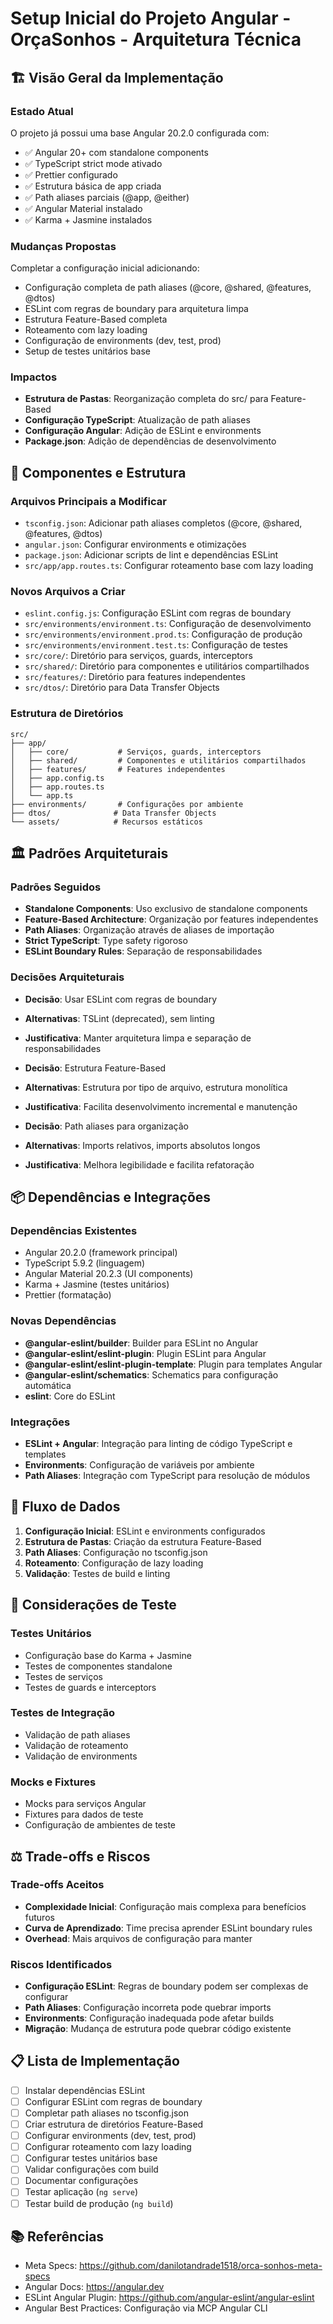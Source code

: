 # Setup Inicial do Projeto Angular - OrçaSonhos - Arquitetura Técnica

## 🏗️ Visão Geral da Implementação

### Estado Atual

O projeto já possui uma base Angular 20.2.0 configurada com:

- ✅ Angular 20+ com standalone components
- ✅ TypeScript strict mode ativado
- ✅ Prettier configurado
- ✅ Estrutura básica de app criada
- ✅ Path aliases parciais (@app, @either)
- ✅ Angular Material instalado
- ✅ Karma + Jasmine instalados

### Mudanças Propostas

Completar a configuração inicial adicionando:

- Configuração completa de path aliases (@core, @shared, @features, @dtos)
- ESLint com regras de boundary para arquitetura limpa
- Estrutura Feature-Based completa
- Roteamento com lazy loading
- Configuração de environments (dev, test, prod)
- Setup de testes unitários base

### Impactos

- **Estrutura de Pastas**: Reorganização completa do src/ para Feature-Based
- **Configuração TypeScript**: Atualização de path aliases
- **Configuração Angular**: Adição de ESLint e environments
- **Package.json**: Adição de dependências de desenvolvimento

## 🔧 Componentes e Estrutura

### Arquivos Principais a Modificar

- `tsconfig.json`: Adicionar path aliases completos (@core, @shared, @features, @dtos)
- `angular.json`: Configurar environments e otimizações
- `package.json`: Adicionar scripts de lint e dependências ESLint
- `src/app/app.routes.ts`: Configurar roteamento base com lazy loading

### Novos Arquivos a Criar

- `eslint.config.js`: Configuração ESLint com regras de boundary
- `src/environments/environment.ts`: Configuração de desenvolvimento
- `src/environments/environment.prod.ts`: Configuração de produção
- `src/environments/environment.test.ts`: Configuração de testes
- `src/core/`: Diretório para serviços, guards, interceptors
- `src/shared/`: Diretório para componentes e utilitários compartilhados
- `src/features/`: Diretório para features independentes
- `src/dtos/`: Diretório para Data Transfer Objects

### Estrutura de Diretórios

```
src/
├── app/
│   ├── core/           # Serviços, guards, interceptors
│   ├── shared/         # Componentes e utilitários compartilhados
│   ├── features/       # Features independentes
│   ├── app.config.ts
│   ├── app.routes.ts
│   └── app.ts
├── environments/       # Configurações por ambiente
├── dtos/              # Data Transfer Objects
└── assets/            # Recursos estáticos
```

## 🏛️ Padrões Arquiteturais

### Padrões Seguidos

- **Standalone Components**: Uso exclusivo de standalone components
- **Feature-Based Architecture**: Organização por features independentes
- **Path Aliases**: Organização através de aliases de importação
- **Strict TypeScript**: Type safety rigoroso
- **ESLint Boundary Rules**: Separação de responsabilidades

### Decisões Arquiteturais

- **Decisão**: Usar ESLint com regras de boundary
- **Alternativas**: TSLint (deprecated), sem linting
- **Justificativa**: Manter arquitetura limpa e separação de responsabilidades

- **Decisão**: Estrutura Feature-Based
- **Alternativas**: Estrutura por tipo de arquivo, estrutura monolítica
- **Justificativa**: Facilita desenvolvimento incremental e manutenção

- **Decisão**: Path aliases para organização
- **Alternativas**: Imports relativos, imports absolutos longos
- **Justificativa**: Melhora legibilidade e facilita refatoração

## 📦 Dependências e Integrações

### Dependências Existentes

- Angular 20.2.0 (framework principal)
- TypeScript 5.9.2 (linguagem)
- Angular Material 20.2.3 (UI components)
- Karma + Jasmine (testes unitários)
- Prettier (formatação)

### Novas Dependências

- **@angular-eslint/builder**: Builder para ESLint no Angular
- **@angular-eslint/eslint-plugin**: Plugin ESLint para Angular
- **@angular-eslint/eslint-plugin-template**: Plugin para templates Angular
- **@angular-eslint/schematics**: Schematics para configuração automática
- **eslint**: Core do ESLint

### Integrações

- **ESLint + Angular**: Integração para linting de código TypeScript e templates
- **Environments**: Configuração de variáveis por ambiente
- **Path Aliases**: Integração com TypeScript para resolução de módulos

## 🔄 Fluxo de Dados

1. **Configuração Inicial**: ESLint e environments configurados
2. **Estrutura de Pastas**: Criação da estrutura Feature-Based
3. **Path Aliases**: Configuração no tsconfig.json
4. **Roteamento**: Configuração de lazy loading
5. **Validação**: Testes de build e linting

## 🧪 Considerações de Teste

### Testes Unitários

- Configuração base do Karma + Jasmine
- Testes de componentes standalone
- Testes de serviços
- Testes de guards e interceptors

### Testes de Integração

- Validação de path aliases
- Validação de roteamento
- Validação de environments

### Mocks e Fixtures

- Mocks para serviços Angular
- Fixtures para dados de teste
- Configuração de ambientes de teste

## ⚖️ Trade-offs e Riscos

### Trade-offs Aceitos

- **Complexidade Inicial**: Configuração mais complexa para benefícios futuros
- **Curva de Aprendizado**: Time precisa aprender ESLint boundary rules
- **Overhead**: Mais arquivos de configuração para manter

### Riscos Identificados

- **Configuração ESLint**: Regras de boundary podem ser complexas de configurar
- **Path Aliases**: Configuração incorreta pode quebrar imports
- **Environments**: Configuração inadequada pode afetar builds
- **Migração**: Mudança de estrutura pode quebrar código existente

## 📋 Lista de Implementação

- [ ] Instalar dependências ESLint
- [ ] Configurar ESLint com regras de boundary
- [ ] Completar path aliases no tsconfig.json
- [ ] Criar estrutura de diretórios Feature-Based
- [ ] Configurar environments (dev, test, prod)
- [ ] Configurar roteamento com lazy loading
- [ ] Configurar testes unitários base
- [ ] Validar configurações com build
- [ ] Documentar configurações
- [ ] Testar aplicação (`ng serve`)
- [ ] Testar build de produção (`ng build`)

## 📚 Referências

- Meta Specs: https://github.com/danilotandrade1518/orca-sonhos-meta-specs
- Angular Docs: https://angular.dev
- ESLint Angular Plugin: https://github.com/angular-eslint/angular-eslint
- Angular Best Practices: Configuração via MCP Angular CLI
